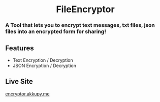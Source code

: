 <div align='center'><h1>FileEncryptor</h1></div>

<h3>A Tool that lets you to encrypt text messages, txt files, json files into an encrypted form for sharing! </h3>


## Features

* Text Encryption / Decryption
* JSON Encryption / Decryption

## Live Site

[encryptor.akkupy.me](https://encryptor.akkupy.me)


